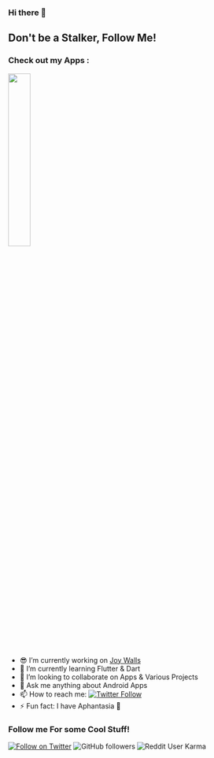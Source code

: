 ### Hi there 👋
## Don't be a Stalker, Follow Me!
### Check out my Apps :
[<img src="https://raw.githubusercontent.com/steverichey/google-play-badge-svg/master/img/en_get.svg" width="30%">](https://play.google.com/store/apps/dev?id=6147118909133311554)

- 😎 I’m currently working on [Joy Walls](https://play.google.com/store/apps/details?id=app.yog.joywalls)
- 🌱 I’m currently learning Flutter & Dart
- 💬 I’m looking to collaborate on Apps & Various Projects 
- 💬 Ask me anything about Android Apps
- 📫 How to reach me: [![Twitter Follow](https://img.shields.io/twitter/follow/yogesh_gosavi_?label=Send%20me%20a%20DM&style=social)](https://twitter.com/Yogesh_gosavi_)
- ⚡ Fun fact: I have Aphantasia  🤪

### Follow me For some Cool Stuff!
[![Follow on Twitter](https://img.shields.io/twitter/follow/Yogesh_gosavi_?style=social)](https://twitter.com/Yogesh_gosavi_)
![GitHub followers](https://img.shields.io/github/followers/yogeshgosavi?label=Follow%20me&style=social)
![Reddit User Karma](https://img.shields.io/reddit/user-karma/combined/yogesh_gosavi?label=yogesh_gosavi&style=social)




<!--
**yogeshgosavi/yogeshgosavi** is a ✨ _special_ ✨ repository because its `README.md` (this file) appears on your GitHub profile.
[![Top Langs](https://github-readme-stats.vercel.app/api/top-langs/?username=yogeshgosavi&layout=compact)](https://github.com/yogeshgosavi/github-readme-stats)

Here are some ideas to get you started:

- 🔭 I’m currently working on [Joy Walls](https://play.google.com/store/apps/details?id=app.yog.joywalls)
- 🌱 I’m currently learning Flutter & Dart
- 👯 I’m looking to collaborate on Apps & Various Projects 
- 🤔 I’m looking for help with nothin 
- 💬 Ask me anything about Android Apps
- 📫 How to reach me: [![Send me a DM on Twitter](https://img.shields.io/twitter/follow/Yogesh_gosavi_?style=social)](https://twitter.com/Yogesh_gosavi_)

- 😄 Pronouns: he/him
- ⚡ Fun fact: I have Aphantasia  🤪
-->
